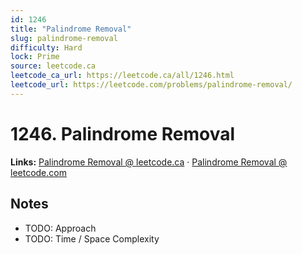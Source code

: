 ```yaml
--- 
id: 1246
title: "Palindrome Removal"
slug: palindrome-removal
difficulty: Hard
lock: Prime
source: leetcode.ca
leetcode_ca_url: https://leetcode.ca/all/1246.html
leetcode_url: https://leetcode.com/problems/palindrome-removal/
---
```


# 1246. Palindrome Removal

**Links:** [Palindrome Removal @ leetcode.ca](https://leetcode.ca/all/1246.html) · [Palindrome Removal @ leetcode.com](https://leetcode.com/problems/palindrome-removal/)

## Notes
- TODO: Approach
- TODO: Time / Space Complexity
